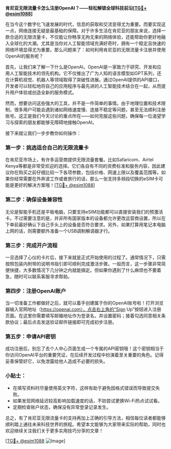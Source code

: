 **肯尼亚无限流量卡怎么注册OpenAI？——轻松解锁全球科技前沿[[TG💪+ @esim1088](https://t.me/s/esim1088)]**

在当今这个数字化飞速发展的时代，信息的获取和交流变得尤为重要。而要实现这一点，网络连接无疑是最基础的保障。对于许多生活在肯尼亚的朋友来说，选择一款合适的无限流量卡，不仅能让你畅享无拘无束的网络体验，还能帮助你更好地融入全球化的大潮。尤其是当你对人工智能领域充满好奇时，拥有一个稳定且快速的网络环境显得尤为重要。那么问题来了：如何利用肯尼亚的无限流量卡注册并使用OpenAI的服务呢？

首先，让我们来了解一下什么是OpenAI。OpenAI是一家致力于研究、开发和应用人工智能技术的领先机构。它不仅推出了广为人知的语言模型如GPT系列，还在计算机视觉、机器人等领域取得了突破性进展。通过OpenAI提供的API接口，开发者可以轻松地将自己的应用程序与最先进的人工智能技术结合在一起，从而提升用户体验或创造全新的服务模式。

然而，想要访问这些强大的工具，并不是一件简单的事情。由于地理位置和技术限制，很多用户可能会遇到诸如网络速度慢、连接不稳定等问题，甚至无法顺利注册账号。这正是我们今天讨论的重点所在——如何克服这些问题，确保每一位渴望学习与探索的朋友都能够无障碍地接触OpenAI。

接下来就让我们一步步教你如何操作：

### 第一步：挑选适合自己的无限流量卡
在肯尼亚市场上，有许多运营商提供无限流量套餐。比如Safaricom、Airtel Kenya等都是非常受欢迎的选择。它们各自有不同的资费标准和服务内容，因此建议你在购买之前仔细比较一下各项参数，包括价格、网速上限以及覆盖范围等。如果你经常需要在外奔波工作或者旅行的话，那么一张支持多频段切换的eSIM卡可能是更好的解决方案哦！[[TG💪+ @esim1088](https://t.me/s/esim1088)]

### 第二步：确保设备兼容性
无论是智能手机还是平板电脑，只要支持eSIM功能都可以直接安装我们的预激活卡。不过需要注意的是，并非所有国家版本的设备都允许更改运营商设置，所以在下单前最好确认下自己手头上的设备是否符合要求。另外，如果打算用笔记本电脑上网的话，则需要额外准备一个USB调制解调器才行。

### 第三步：完成开户流程
一旦选择了心仪的卡片后，接下来就是正式开始使用的过程了。通常情况下，只需按照包装内附带的说明书指引即可顺利完成激活步骤。一般而言，这一步骤非常简便快捷，大多数情况下几分钟之内就能搞定。但如果你遇到了什么麻烦也不要着急，随时可以联系客服寻求帮助。

### 第四步：注册OpenAI账户
当一切准备工作都做好之后，就可以着手创建属于你的OpenAI账号啦！打开浏览器输入官网地址（https://openai.com），点击右上角的“Sign Up”按钮进入注册页面。在这里你需要填写邮箱地址作为登录名，并设置密码；接着勾选同意相关条款协议；最后点击发送验证邮件链接即可完成初步注册。

### 第五步：申请API密钥
成功注册后，别忘了去个人中心页面生成一个专属的API密钥哦！这个密钥相当于你访问OpenAI平台的重要凭证，在后续开发过程中扮演着至关重要的角色。记得妥善保管好它，以免泄露给他人造成不必要的损失。

### 小贴士：
- 在填写资料时尽量使用英文字符，这样有助于避免因格式错误而导致提交失败。
- 如果发现网络延迟较高影响加载速度的话，不妨尝试更换Wi-Fi热点试试看。
- 定期检查账户状态，确保没有异常登录记录发生。

总之，有了肯尼亚无限流量卡的支持再加上正确的引导方法，相信每位读者都能够顺利踏上通往未来科技世界的旅程。希望本文能够为大家带来实际的帮助，同时也欢迎继续关注我们关于更多实用技巧分享的文章！

[[TG💪+ @esim1088](https://t.me/s/esim1088) ![Image](https://i.postimg.cc/4NQfJmqS/Snipaste-2025-05-13-00-14-12.png)]